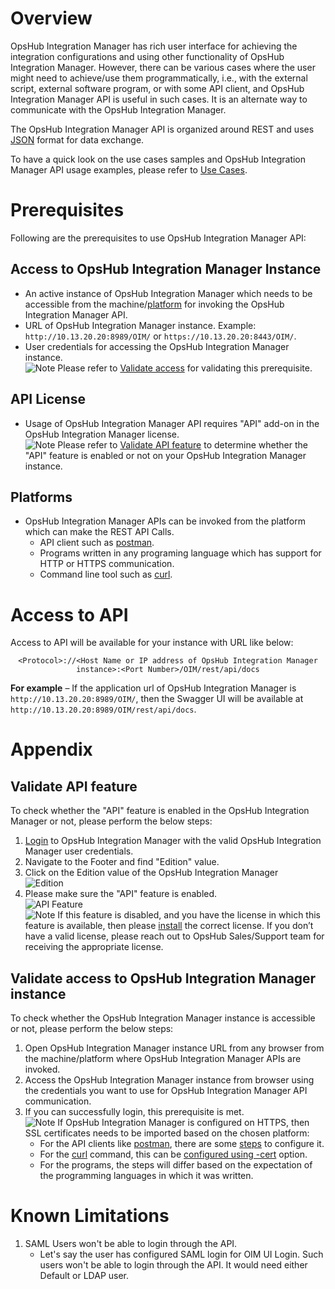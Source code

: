 # Overview

OpsHub Integration Manager has rich user interface for achieving the integration configurations and using other functionality of OpsHub Integration Manager. However, there can be various cases where the user might need to achieve/use them programmatically, i.e., with the external script, external software program, or with some API client, and OpsHub Integration Manager API is useful in such cases. It is an alternate way to communicate with the OpsHub Integration Manager.

The OpsHub Integration Manager API is organized around REST and uses [JSON](https://www.json.org/json-en.html) format for data exchange.

To have a quick look on the use cases samples and OpsHub Integration Manager API usage examples, please refer to [Use Cases](sample-use-cases.md).

# Prerequisites

Following are the prerequisites to use OpsHub Integration Manager API:

## Access to OpsHub Integration Manager Instance

- An active instance of OpsHub Integration Manager which needs to be accessible from the machine/[platform](#platforms) for invoking the OpsHub Integration Manager API.
- URL of OpsHub Integration Manager instance. Example: `http://10.13.20.20:8989/OIM/` or `https://10.13.20.20:8443/OIM/`.
- User credentials for accessing the OpsHub Integration Manager instance.  
  ![Note](assets/Note.jpg) Please refer to [Validate access](#validate-access-to-opshub-integration-manager-instance) for validating this prerequisite.

## API License

- Usage of OpsHub Integration Manager API requires "API" add-on in the OpsHub Integration Manager license.  
  ![Note](assets/Note.jpg) Please refer to [Validate API feature](#validate-api-feature) to determine whether the "API" feature is enabled or not on your OpsHub Integration Manager instance.

## Platforms

- OpsHub Integration Manager APIs can be invoked from the platform which can make the REST API Calls.
  - API client such as [postman](https://www.postman.com/).
  - Programs written in any programing language which has support for HTTP or HTTPS communication.
  - Command line tool such as [curl](https://curl.se/).

# Access to API

Access to API will be available for your instance with URL like below:

<center><code>&lt;Protocol&gt;://&lt;Host Name or IP address of OpsHub Integration Manager instance&gt;:&lt;Port Number&gt;/OIM/rest/api/docs</code></center>

**For example** – If the application url of OpsHub Integration Manager is `http://10.13.20.20:8989/OIM/`, then the Swagger UI will be available at `http://10.13.20.20:8989/OIM/rest/api/docs`.

# Appendix

## Validate API feature

To check whether the "API" feature is enabled in the OpsHub Integration Manager or not, please perform the below steps:

1. [Login](Logging_In) to OpsHub Integration Manager with the valid OpsHub Integration Manager user credentials.
2. Navigate to the Footer and find "Edition" value.
3. Click on the Edition value of the OpsHub Integration Manager  
   ![Edition](assets/API1.png)
4. Please make sure the "API" feature is enabled.  
   ![API Feature](assets/API2.png)  
   ![Note](assets/Note.jpg) If this feature is disabled, and you have the license in which this feature is available, then please [install](Managing_Licenses) the correct license. If you don’t have a valid license, please reach out to OpsHub Sales/Support team for receiving the appropriate license.

## Validate access to OpsHub Integration Manager instance

To check whether the OpsHub Integration Manager instance is accessible or not, please perform the below steps:

1. Open OpsHub Integration Manager instance URL from any browser from the machine/platform where OpsHub Integration Manager APIs are invoked.
2. Access the OpsHub Integration Manager instance from browser using the credentials you want to use for OpsHub Integration Manager API communication.
3. If you can successfully login, this prerequisite is met.  
   ![Note](assets/Note.jpg) If OpsHub Integration Manager is configured on HTTPS, then SSL certificates needs to be imported based on the chosen platform:
   - For the API clients like [postman](https://www.postman.com/), there are some [steps](https://learning.postman.com/docs/sending-requests/certificates/) to configure it.
   - For the [curl](https://curl.se/) command, this can be [configured using -cert](https://curl.se/docs/manpage.html) option.
   - For the programs, the steps will differ based on the expectation of the programming languages in which it was written.

# Known Limitations

1. SAML Users won't be able to login through the API.
   - Let's say the user has configured SAML login for OIM UI Login. Such users won't be able to login through the API. It would need either Default or LDAP user.
